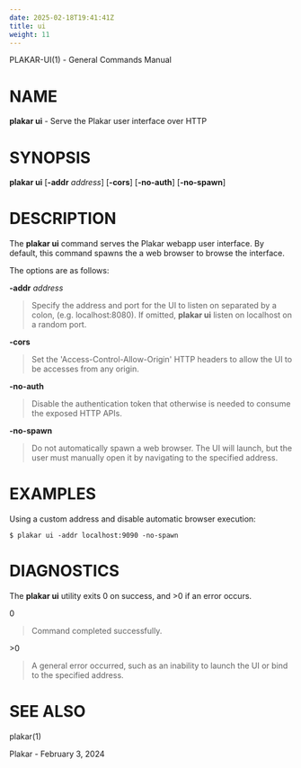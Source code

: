 ```yaml
---
date: 2025-02-18T19:41:41Z
title: ui
weight: 11
---
```

PLAKAR-UI(1) - General Commands Manual

# NAME

**plakar ui** - Serve the Plakar user interface over HTTP

# SYNOPSIS

**plakar ui**
\[**-addr**&nbsp;*address*]
\[**-cors**]
\[**-no-auth**]
\[**-no-spawn**]

# DESCRIPTION

The
**plakar ui**
command serves the Plakar webapp user interface.
By default, this command spawns the a web browser to browse the
interface.

The options are as follows:

**-addr** *address*

> Specify the address and port for the UI to listen on separated by a colon,
> (e.g. localhost:8080).
> If omitted,
> **plakar ui**
> listen on localhost on a random port.

**-cors**

> Set the
> 'Access-Control-Allow-Origin'
> HTTP headers to allow the UI to be accesses from any origin.

**-no-auth**

> Disable the authentication token that otherwise is needed to consume
> the exposed HTTP APIs.

**-no-spawn**

> Do not automatically spawn a web browser.
> The UI will launch, but the user must manually open it by navigating
> to the specified address.

# EXAMPLES

Using a custom address and disable automatic browser execution:

	$ plakar ui -addr localhost:9090 -no-spawn

# DIAGNOSTICS

The **plakar ui** utility exits&#160;0 on success, and&#160;&gt;0 if an error occurs.

0

> Command completed successfully.

&gt;0

> A general error occurred, such as an inability to launch the UI or
> bind to the specified address.

# SEE ALSO

plakar(1)

Plakar - February 3, 2024

